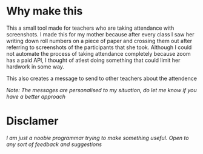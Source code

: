 
# Why make this
This a small tool made for teachers who are taking attendance with screenshots.
I made this for my mother because after every class I saw her writing down roll numbers on a piece of paper and crossing them out after referring to screenshots of the participants that she took. Although I could not automate the process of taking attendance completely because zoom has a paid API, I thought of atlest doing something that could limit her hardwork in some way.

This also creates a message to send to other teachers about the attendence

*Note: The messages are personalised to my situation, do let me know if you have a better approach*

# Disclamer
*I am just a noobie programmar trying to make something useful. Open to any sort of feedback and suggestions*
